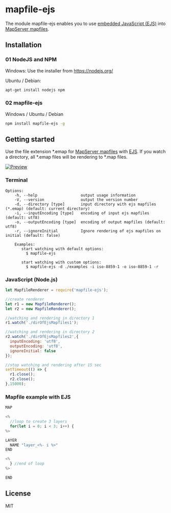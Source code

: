 # mapfile-ejs

The module mapfile-ejs enables you to use [embedded JavaScript (EJS)](http://www.embeddedjs.com/ "<% Embedded JavaScript %>") into [MapServer mapfiles](http://mapserver.org/documentation.html#mapfile "MapServer mapfiles").

## Installation

### 01 NodeJS and NPM

Windows:
Use the installer from <https://nodejs.org/>

Ubuntu / Debian:
```sh
apt-get install nodejs npm
```

### 02 mapfile-ejs

Windows / Ubuntu / Debian
```sh
npm install mapfile-ejs -g
```
## Getting started

Use the file extension \*.emap for [MapServer mapfiles](http://mapserver.org/documentation.html#mapfile "MapServer mapfiles") with [EJS](http://www.embeddedjs.com/ "<% Embedded JavaScript %>").
If you watch a directory, all \*.emap files will be rendering to \*.map files.

[![Preview](http://img.youtube.com/vi/dsH9haQD3FQ/0.jpg)](https://www.youtube.com/watch?v=dsH9haQD3FQ "Preview")

### Terminal
```
Options:
    -h, --help                   output usage information
    -V, --version                output the version number
    -d, --directory [type]       input directory with ejs mapfiles (*.emap) (default: current directory)
    -i, --inputEncoding [type]   encoding of input ejs mapfiles (default: utf8)
    -o, --outputEncoding [type]  encoding of output mapfiles (default: utf8)
    -r, --ignoreInitial          Ignore rendering of ejs mapfiles on initial (default: false)

    Examples:
       start watching with default options:
         $ mapfile-ejs

       start watching with custom options:
         $ mapfile-ejs -d ./examples -i iso-8859-1 -o iso-8859-1 -r
```


### JavaScript (Node.js)
```js
let MapfileRenderer = require('mapfile-ejs');

//create renderer
let r1 = new MapfileRenderer();
let r2 = new MapfileRenderer();

//watching and rendering in directory 1
r1.watch('./dirOfEjsMapfiles1');

//watching and rendering in directory 2
r2.watch('./dirOfEjsMapfiles2',{
  inputEncoding: 'utf8',
  outputEncoding: 'utf8',
  ignoreInitial: false
});

//stop watching and rendering after 15 sec
setTimeout(() => {
  r1.close();
  r2.close();
},15000);
```

### Mapfile example with EJS
```js
MAP

<%
  //loop to create 3 layers
  for(let i = 0; i < 3; i++) {
%>

LAYER
  NAME "layer_<%- i %>"
END

<%
  } //end of loop
%>

END

```

## License

MIT
